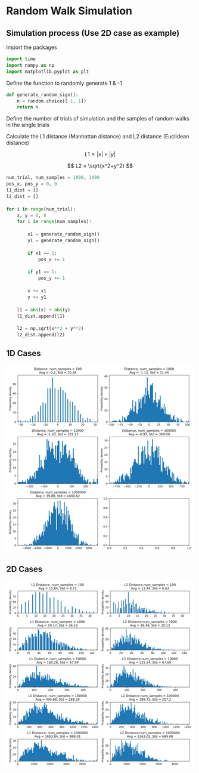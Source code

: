 # Random Walk Simulation

## Simulation process (Use 2D case as example)

Import the packages

```python
import time
import numpy as np
import matplotlib.pyplot as plt
```

Define the function to randomly generate 1 & -1

```python
def generate_random_sign():
    n = random.choice([-1, 1])
    return n
```

Define the number of trials of simulation and the samples of random walks in the single trials

Calculate the L1 distance (Manhattan distance) and L2 distance (Euclidean distance)

$$
L1 = |x| + |y|
$$

$$
L2 = \sqrt{x^2+y^2}
$$

```python
num_trial, num_samples = 1000, 1000
pos_x, pos_y = 0, 0
l1_dist = []
l2_dist = []

for i in range(num_trial):
    x, y = 0, 0
    for i in range(num_samples):

        x1 = generate_random_sign()
        y1 = generate_random_sign()

        if x1 == 1:
            pos_x += 1
    
        if y1 == 1:
            pos_y += 1
        
        x += x1
        y += y1

    l1 = abs(x) + abs(y)
    l1_dist.append(l1)

    l2 = np.sqrt(x**2 + y**2)
    l2_dist.append(l2)
```

## 1D Cases

![alt text](graph/1D.png)

## 2D Cases

![alt text](graph/2D.png)